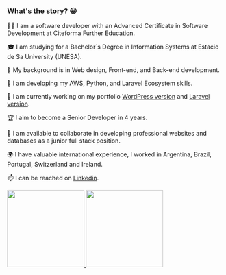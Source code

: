 
### What's the story? 😀

👨‍💻 I am a software developer with an Advanced Certificate in Software Development at Citeforma Further Education.

🎓 I am studying for a Bachelor´s Degree in Information Systems at Estacio de Sa University (UNESA).

📃 My background is in Web design, Front-end, and Back-end development. 

🌱 I am developing my AWS, Python, and Laravel Ecosystem skills.

🔭 I am currently working on my portfolio [WordPress version](https://www.jonasnapoles.com/) and [Laravel version](https://my-laravel.jonasnapoles.com/).

🏆 I aim to become a Senior Developer in 4 years.

🔎 I am available to collaborate in developing professional websites and databases as a junior full stack position.

🌍 I have valuable international experience, I worked in Argentina, Brazil, Portugal, Switzerland and Ireland.

📫 I can be reached on [Linkedin](https://www.linkedin.com/in/jn-oliveira/).

<p align="left">
  <a href="https://github.com/jonasnapoles"><img height="180em" src="https://github-readme-stats.vercel.app/api?username=jonasnapoles&show_icons=true&theme=gotham">
  <a href="https://github.com/jonasnapoles"><img height="180em" src="https://github-readme-stats.vercel.app/api/top-langs/?username=jonasnapoles&hide=html,css&langs_count=10&layout=compact&theme=gotham">
</p>

